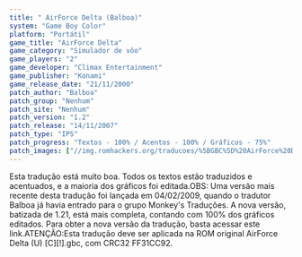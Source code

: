 ```yaml
---
title: " AirForce Delta (Balboa)"
system: "Game Boy Color"
platform: "Portátil"
game_title: "AirForce Delta"
game_category: "Simulador de vôo"
game_players: "2"
game_developer: "Climax Entertainment"
game_publisher: "Konami"
game_release_date: "21/11/2000"
patch_author: "Balboa"
patch_group: "Nenhum"
patch_site: "Nenhum"
patch_version: "1.2"
patch_release: "14/11/2007"
patch_type: "IPS"
patch_progress: "Textos - 100% / Acentos - 100% / Gráficos - 75%"
patch_images: ["//img.romhackers.org/traducoes/%5BGBC%5D%20AirForce%20Delta%20-%20Balboa%20-%201.png","//img.romhackers.org/traducoes/%5BGBC%5D%20AirForce%20Delta%20-%20Balboa%20-%202.png","//img.romhackers.org/traducoes/%5BGBC%5D%20AirForce%20Delta%20-%20Balboa%20-%203.png"]
---
```

Esta tradução está muito boa. Todos os textos estão traduzidos e acentuados, e a maioria dos gráficos foi editada.OBS: Uma versão mais recente desta tradução foi lançada em 04/02/2009, quando o tradutor Balboa já havia entrado para o grupo Monkey's Traduções. A nova versão, batizada de 1.21, está mais completa, contando com 100% dos gráficos editados. Para obter a nova versão da tradução, basta acessar este link.ATENÇÃO:Esta tradução deve ser aplicada na ROM original AirForce Delta (U) [C][!].gbc, com CRC32 FF31CC92.
